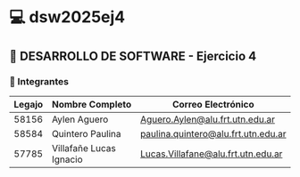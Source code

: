 # 💻 dsw2025ej4

## 🧠 DESARROLLO DE SOFTWARE - Ejercicio 4

### 👥 Integrantes

| Legajo | Nombre Completo          | Correo Electrónico                                
|--------|--------------------------|---------------------------------------------------|
| 58156  | Aylen Aguero             | Aguero.Aylen@alu.frt.utn.edu.ar                   |
| 58584  | Quintero Paulina         | paulina.quintero@alu.frt.utn.edu.ar               |
| 57785  | Villafañe Lucas Ignacio  | Lucas.Villafane@alu.frt.utn.edu.ar                |

